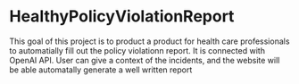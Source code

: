 # HealthyPolicyViolationReport
This goal of this project is to product a product for health care professionals to automatially fill out the policy violationn report. It is connected with OpenAI API. User can give a context of the incidents, and the website will be able automatally generate a well written report 
